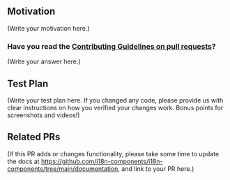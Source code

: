 <!--
Thank you for sending the PR! We appreciate you spending the time to work on these changes.

Help us understand your motivation by explaining why you decided to make this change.

You can learn more about contributing to I18n Components here: https://github.com/i18n-components/i18n-components/blob/main/CONTRIBUTING.md

Happy contributing!

-->

## Motivation

(Write your motivation here.)

### Have you read the [Contributing Guidelines on pull requests](https://github.com/i18n-components/i18n-components/blob/main/CONTRIBUTING.md#pull-requests)?

(Write your answer here.)

## Test Plan

(Write your test plan here. If you changed any code, please provide us with clear instructions on how you verified your changes work. Bonus points for screenshots and videos!)

## Related PRs

(If this PR adds or changes functionality, please take some time to update the docs at https://github.com/i18n-components/i18n-components/tree/main/documentation, and link to your PR here.)